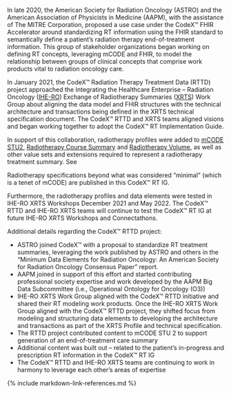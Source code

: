 
In late 2020, the American Society for Radiation Oncology (ASTRO) and the American Association of Physicists in Medicine (AAPM), with the assistance of The MITRE Corporation, proposed a use case under the CodeX™ FHIR Accelerator around standardizing RT information using the FHIR standard to semantically define a patient’s radiation therapy end-of-treatment information. This group of stakeholder organizations began working on defining RT concepts, leveraging mCODE and FHIR, to model the relationship between groups of clinical concepts that comprise work products vital to radiation oncology care.

In January 2021, the CodeX™ Radiation Therapy Treatment Data (RTTD) project approached the Integrating the Healthcare Enterprise – Radiation Oncology ([IHE-RO](https://wiki.ihe.net/index.php/Radiation_Oncology)) Exchange of Radiotherapy Summaries ([XRTS](https://wiki.ihe.net/index.php/Exchange_of_Radiotherapy_Summaries)) Work Group about aligning the data model and FHIR structures with the technical architecture and transactions being defined in the XRTS technical specification document. The CodeX™ RTTD and XRTS teams aligned visions and began working together to adopt the CodeX™ RT Implementation Guide.

In support of this collaboration, radiotherapy profiles were added to [mCODE STU2](https://hl7.org/fhir/us/mcode/STU2), [Radiotherapy Course Summary](https://hl7.org/fhir/us/mcode/STU2/StructureDefinition-mcode-radiotherapy-course-summary.html) and [Radiotherapy Volume](https://hl7.org/fhir/us/mcode/STU2/StructureDefinition-mcode-radiotherapy-volume.html), as well as other value sets and extensions required to represent a radiotherapy treatment summary.  See

Radiotherapy specifications beyond what was considered “minimal” (which is a tenet of mCODE) are published in this CodeX™ RT IG.

Furthermore, the radiotherapy profiles and data elements were tested in IHE-RO XRTS Workshops December 2021 and May 2022. The CodeX™ RTTD and IHE-RO XRTS teams will continue to test the CodeX™ RT IG at future IHE-RO XRTS Workshops and Connectathons.

Additional details regarding the CodeX™ RTTD project:

- ASTRO joined CodeX™ with a proposal to standardize RT treatment summaries, leveraging the work published by ASTRO and others in the “Minimum Data Elements for Radiation Oncology: An American Society for Radiation Oncology Consensus Paper” report.
- AAPM joined in support of this effort and started contributing professional society expertise and work developed by the AAPM Big Data Subcommittee (i.e., Operational Ontology for Oncology (O3))
- IHE-RO XRTS Work Group aligned with the CodeX™ RTTD initiative and shared their RT modeling work products. Once the IHE-RO XRTS Work Group aligned with the CodeX™ RTTD project, they shifted focus from modeling and structuring data elements to developing the architecture and transactions as part of the XRTS Profile and technical specification.
- The RTTD project contributed content to mCODE STU 2 to support generation of an end-of-treatment care summary
- Additional content was built out – related to the patient’s in-progress and prescription RT information in the CodeX™ RT IG
- The CodeX™ RTTD and IHE-RO XRTS teams are continuing to work in harmony to leverage each other’s areas of expertise



{% include markdown-link-references.md %}